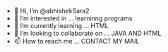 - 👋 Hi, I’m @abhishekSara2
- 👀 I’m interested in ... learninng programs
- 🌱 I’m currently learning ... HTML
- 💞️ I’m looking to collaborate on ... JAVA AND HTML
- 📫 How to reach me ... CONTACT MY MAIL

<!---
abhishekSara2/abhishekSara2 is a ✨ special ✨ repository because its `README.md` (this file) appears on your GitHub profile.
You can click the Preview link to take a look at your changes.
--->
